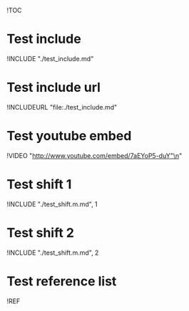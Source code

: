 <!--The output file does not have the .md extension on purpose.  If it did,
    running markdown-pp over the input file would possibly overwrite it.-->

!TOC


# Test include
!INCLUDE "./test_include.md"


# Test include url
!INCLUDEURL "file:./test_include.md"


# Test youtube embed
!VIDEO "http://www.youtube.com/embed/7aEYoP5-duY"\n"


# Test shift 1
!INCLUDE "./test_shift.m.md", 1


# Test shift 2

!INCLUDE "./test_shift.m.md", 2


# Test reference list
[github]: http://github.com "GitHub"

!REF
